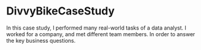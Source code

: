 # DivvyBikeCaseStudy
In this case study, I performed many real-world tasks of a data analyst. I worked for a company, and met different team members. In order to answer the key business questions.
